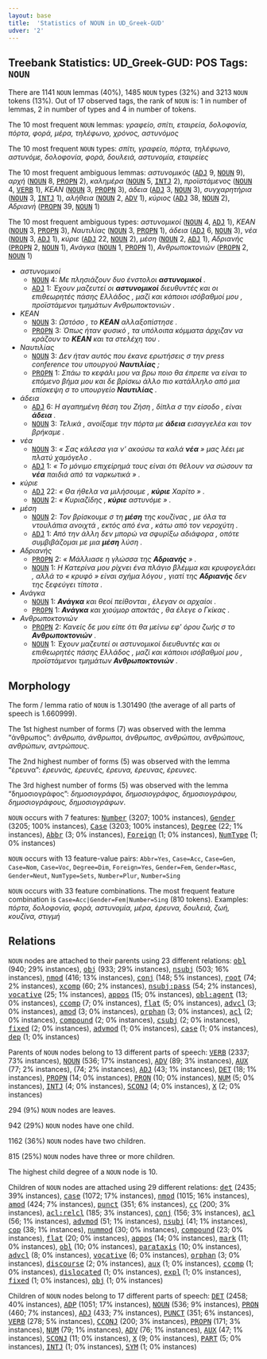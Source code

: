 ```yaml
---
layout: base
title:  'Statistics of NOUN in UD_Greek-GUD'
udver: '2'
---
```


## Treebank Statistics: UD_Greek-GUD: POS Tags: `NOUN`

There are 1141 `NOUN` lemmas (40%), 1485 `NOUN` types (32%) and 3213 `NOUN` tokens (13%).
Out of 17 observed tags, the rank of `NOUN` is: 1 in number of lemmas, 2 in number of types and 4 in number of tokens.

The 10 most frequent `NOUN` lemmas: <em>γραφείο, σπίτι, εταιρεία, δολοφονία, πόρτα, φορά, μέρα, τηλέφωνο, χρόνος, αστυνόμος</em>

The 10 most frequent `NOUN` types:  <em>σπίτι, γραφείο, πόρτα, τηλέφωνο, αστυνόμε, δολοφονία, φορά, δουλειά, αστυνομία, εταιρείες</em>

The 10 most frequent ambiguous lemmas: <em>αστυνομικός</em> (<tt><a href="el_gud-pos-ADJ.html">ADJ</a></tt> 9, <tt><a href="el_gud-pos-NOUN.html">NOUN</a></tt> 9), <em>αρχή</em> (<tt><a href="el_gud-pos-NOUN.html">NOUN</a></tt> 8, <tt><a href="el_gud-pos-PROPN.html">PROPN</a></tt> 2), <em>καλημέρα</em> (<tt><a href="el_gud-pos-NOUN.html">NOUN</a></tt> 5, <tt><a href="el_gud-pos-INTJ.html">INTJ</a></tt> 2), <em>προϊστάμενος</em> (<tt><a href="el_gud-pos-NOUN.html">NOUN</a></tt> 4, <tt><a href="el_gud-pos-VERB.html">VERB</a></tt> 1), <em>ΚΕΑΝ</em> (<tt><a href="el_gud-pos-NOUN.html">NOUN</a></tt> 3, <tt><a href="el_gud-pos-PROPN.html">PROPN</a></tt> 3), <em>άδεια</em> (<tt><a href="el_gud-pos-ADJ.html">ADJ</a></tt> 3, <tt><a href="el_gud-pos-NOUN.html">NOUN</a></tt> 3), <em>συγχαρητήρια</em> (<tt><a href="el_gud-pos-NOUN.html">NOUN</a></tt> 3, <tt><a href="el_gud-pos-INTJ.html">INTJ</a></tt> 1), <em>αλήθεια</em> (<tt><a href="el_gud-pos-NOUN.html">NOUN</a></tt> 2, <tt><a href="el_gud-pos-ADV.html">ADV</a></tt> 1), <em>κύριος</em> (<tt><a href="el_gud-pos-ADJ.html">ADJ</a></tt> 38, <tt><a href="el_gud-pos-NOUN.html">NOUN</a></tt> 2), <em>Αδριανή</em> (<tt><a href="el_gud-pos-PROPN.html">PROPN</a></tt> 39, <tt><a href="el_gud-pos-NOUN.html">NOUN</a></tt> 1)

The 10 most frequent ambiguous types:  <em>αστυνομικοί</em> (<tt><a href="el_gud-pos-NOUN.html">NOUN</a></tt> 4, <tt><a href="el_gud-pos-ADJ.html">ADJ</a></tt> 1), <em>ΚΕΑΝ</em> (<tt><a href="el_gud-pos-NOUN.html">NOUN</a></tt> 3, <tt><a href="el_gud-pos-PROPN.html">PROPN</a></tt> 3), <em>Ναυτιλίας</em> (<tt><a href="el_gud-pos-NOUN.html">NOUN</a></tt> 3, <tt><a href="el_gud-pos-PROPN.html">PROPN</a></tt> 1), <em>άδεια</em> (<tt><a href="el_gud-pos-ADJ.html">ADJ</a></tt> 6, <tt><a href="el_gud-pos-NOUN.html">NOUN</a></tt> 3), <em>νέα</em> (<tt><a href="el_gud-pos-NOUN.html">NOUN</a></tt> 3, <tt><a href="el_gud-pos-ADJ.html">ADJ</a></tt> 1), <em>κύριε</em> (<tt><a href="el_gud-pos-ADJ.html">ADJ</a></tt> 22, <tt><a href="el_gud-pos-NOUN.html">NOUN</a></tt> 2), <em>μέση</em> (<tt><a href="el_gud-pos-NOUN.html">NOUN</a></tt> 2, <tt><a href="el_gud-pos-ADJ.html">ADJ</a></tt> 1), <em>Αδριανής</em> (<tt><a href="el_gud-pos-PROPN.html">PROPN</a></tt> 2, <tt><a href="el_gud-pos-NOUN.html">NOUN</a></tt> 1), <em>Ανάγκα</em> (<tt><a href="el_gud-pos-NOUN.html">NOUN</a></tt> 1, <tt><a href="el_gud-pos-PROPN.html">PROPN</a></tt> 1), <em>Ανθρωποκτονιών</em> (<tt><a href="el_gud-pos-PROPN.html">PROPN</a></tt> 2, <tt><a href="el_gud-pos-NOUN.html">NOUN</a></tt> 1)


* <em>αστυνομικοί</em>
  * <tt><a href="el_gud-pos-NOUN.html">NOUN</a></tt> 4: <em>Με πλησιάζουν δυο ένστολοι <b>αστυνομικοί</b> .</em>
  * <tt><a href="el_gud-pos-ADJ.html">ADJ</a></tt> 1: <em>Έχουν μαζευτεί οι <b>αστυνομικοί</b> διευθυντές και οι επιθεωρητές πάσης Ελλάδος , μαζί και κάποιοι ισόβαθμοί μου , προϊστάμενοι τμημάτων Ανθρωποκτονιών .</em>
* <em>ΚΕΑΝ</em>
  * <tt><a href="el_gud-pos-NOUN.html">NOUN</a></tt> 3: <em>Ωστόσο , το <b>ΚΕΑΝ</b> αλλαξοπίστησε .</em>
  * <tt><a href="el_gud-pos-PROPN.html">PROPN</a></tt> 3: <em>Όπως ήταν φυσικό , τα υπόλοιπα κόμματα άρχιζαν να κράζουν το <b>ΚΕΑΝ</b> και τα στελέχη του .</em>
* <em>Ναυτιλίας</em>
  * <tt><a href="el_gud-pos-NOUN.html">NOUN</a></tt> 3: <em>Δεν ήταν αυτός που έκανε ερωτήσεις σ την press conference του υπουργού <b>Ναυτιλίας</b> ;</em>
  * <tt><a href="el_gud-pos-PROPN.html">PROPN</a></tt> 1: <em>Σπάω το κεφάλι μου να βρω ποιο θα έπρεπε να είναι το επόμενο βήμα μου και δε βρίσκω άλλο πιο κατάλληλο από μια επίσκεψη σ το υπουργείο <b>Ναυτιλίας</b> .</em>
* <em>άδεια</em>
  * <tt><a href="el_gud-pos-ADJ.html">ADJ</a></tt> 6: <em>Η αγαπημένη θέση του Ζήση , δίπλα σ την είσοδο , είναι <b>άδεια</b> .</em>
  * <tt><a href="el_gud-pos-NOUN.html">NOUN</a></tt> 3: <em>Τελικά , ανοίξαμε την πόρτα με <b>άδεια</b> εισαγγελέα και τον βρήκαμε .</em>
* <em>νέα</em>
  * <tt><a href="el_gud-pos-NOUN.html">NOUN</a></tt> 3: <em>« Σας κάλεσα για ν' ακούσω τα καλά <b>νέα</b> » μας λέει με πλατύ χαμόγελο .</em>
  * <tt><a href="el_gud-pos-ADJ.html">ADJ</a></tt> 1: <em>« Το μόνιμο επιχείρημά τους είναι ότι θέλουν να σώσουν τα <b>νέα</b> παιδιά από τα ναρκωτικά » .</em>
* <em>κύριε</em>
  * <tt><a href="el_gud-pos-ADJ.html">ADJ</a></tt> 22: <em>« Θα ήθελα να μιλήσουμε , <b>κύριε</b> Χαρίτο » .</em>
  * <tt><a href="el_gud-pos-NOUN.html">NOUN</a></tt> 2: <em>« Κυριαζίδης , <b>κύριε</b> αστυνόμε » .</em>
* <em>μέση</em>
  * <tt><a href="el_gud-pos-NOUN.html">NOUN</a></tt> 2: <em>Τον βρίσκουμε σ τη <b>μέση</b> της κουζίνας , με όλα τα ντουλάπια ανοιχτά , εκτός από ένα , κάτω από τον νεροχύτη .</em>
  * <tt><a href="el_gud-pos-ADJ.html">ADJ</a></tt> 1: <em>Από την άλλη δεν μπορώ να σφυρίξω αδιάφορα , οπότε συμβιβάζομαι με μια <b>μέση</b> λύση .</em>
* <em>Αδριανής</em>
  * <tt><a href="el_gud-pos-PROPN.html">PROPN</a></tt> 2: <em>« Μάλλιασε η γλώσσα της <b>Αδριανής</b> » .</em>
  * <tt><a href="el_gud-pos-NOUN.html">NOUN</a></tt> 1: <em>Η Κατερίνα μου ρίχνει ένα πλάγιο βλέμμα και κρυφογελάει , αλλά το « κρυφό » είναι σχήμα λόγου , γιατί της <b>Αδριανής</b> δεν της ξεφεύγει τίποτα .</em>
* <em>Ανάγκα</em>
  * <tt><a href="el_gud-pos-NOUN.html">NOUN</a></tt> 1: <em><b>Ανάγκα</b> και θεοί πείθονται , έλεγαν οι αρχαίοι .</em>
  * <tt><a href="el_gud-pos-PROPN.html">PROPN</a></tt> 1: <em><b>Ανάγκα</b> και χιούμορ αποκτάς , θα έλεγε ο Γκίκας .</em>
* <em>Ανθρωποκτονιών</em>
  * <tt><a href="el_gud-pos-PROPN.html">PROPN</a></tt> 2: <em>Κανείς δε μου είπε ότι θα μείνω εφ' όρου ζωής σ το <b>Ανθρωποκτονιών</b> .</em>
  * <tt><a href="el_gud-pos-NOUN.html">NOUN</a></tt> 1: <em>Έχουν μαζευτεί οι αστυνομικοί διευθυντές και οι επιθεωρητές πάσης Ελλάδος , μαζί και κάποιοι ισόβαθμοί μου , προϊστάμενοι τμημάτων <b>Ανθρωποκτονιών</b> .</em>

## Morphology

The form / lemma ratio of `NOUN` is 1.301490 (the average of all parts of speech is 1.660999).

The 1st highest number of forms (7) was observed with the lemma “άνθρωπος”: <em>άνθρωπο, άνθρωποι, άνθρωπος, ανθρώπου, ανθρώπους, ανθρώπων, αντρώπους</em>.

The 2nd highest number of forms (5) was observed with the lemma “έρευνα”: <em>έρευνάς, έρευνές, έρευνα, έρευνας, έρευνες</em>.

The 3rd highest number of forms (5) was observed with the lemma “δημοσιογράφος”: <em>δημοσιογράφοι, δημοσιογράφος, δημοσιογράφου, δημοσιογράφους, δημοσιογράφων</em>.

`NOUN` occurs with 7 features: <tt><a href="el_gud-feat-Number.html">Number</a></tt> (3207; 100% instances), <tt><a href="el_gud-feat-Gender.html">Gender</a></tt> (3205; 100% instances), <tt><a href="el_gud-feat-Case.html">Case</a></tt> (3203; 100% instances), <tt><a href="el_gud-feat-Degree.html">Degree</a></tt> (22; 1% instances), <tt><a href="el_gud-feat-Abbr.html">Abbr</a></tt> (3; 0% instances), <tt><a href="el_gud-feat-Foreign.html">Foreign</a></tt> (1; 0% instances), <tt><a href="el_gud-feat-NumType.html">NumType</a></tt> (1; 0% instances)

`NOUN` occurs with 13 feature-value pairs: `Abbr=Yes`, `Case=Acc`, `Case=Gen`, `Case=Nom`, `Case=Voc`, `Degree=Dim`, `Foreign=Yes`, `Gender=Fem`, `Gender=Masc`, `Gender=Neut`, `NumType=Sets`, `Number=Plur`, `Number=Sing`

`NOUN` occurs with 33 feature combinations.
The most frequent feature combination is `Case=Acc|Gender=Fem|Number=Sing` (810 tokens).
Examples: <em>πόρτα, δολοφονία, φορά, αστυνομία, μέρα, έρευνα, δουλειά, ζωή, κουζίνα, στιγμή</em>


## Relations

`NOUN` nodes are attached to their parents using 23 different relations: <tt><a href="el_gud-dep-obl.html">obl</a></tt> (940; 29% instances), <tt><a href="el_gud-dep-obj.html">obj</a></tt> (933; 29% instances), <tt><a href="el_gud-dep-nsubj.html">nsubj</a></tt> (503; 16% instances), <tt><a href="el_gud-dep-nmod.html">nmod</a></tt> (416; 13% instances), <tt><a href="el_gud-dep-conj.html">conj</a></tt> (148; 5% instances), <tt><a href="el_gud-dep-root.html">root</a></tt> (74; 2% instances), <tt><a href="el_gud-dep-xcomp.html">xcomp</a></tt> (60; 2% instances), <tt><a href="el_gud-dep-nsubj-pass.html">nsubj:pass</a></tt> (54; 2% instances), <tt><a href="el_gud-dep-vocative.html">vocative</a></tt> (25; 1% instances), <tt><a href="el_gud-dep-appos.html">appos</a></tt> (15; 0% instances), <tt><a href="el_gud-dep-obl-agent.html">obl:agent</a></tt> (13; 0% instances), <tt><a href="el_gud-dep-ccomp.html">ccomp</a></tt> (7; 0% instances), <tt><a href="el_gud-dep-flat.html">flat</a></tt> (5; 0% instances), <tt><a href="el_gud-dep-advcl.html">advcl</a></tt> (3; 0% instances), <tt><a href="el_gud-dep-amod.html">amod</a></tt> (3; 0% instances), <tt><a href="el_gud-dep-orphan.html">orphan</a></tt> (3; 0% instances), <tt><a href="el_gud-dep-acl.html">acl</a></tt> (2; 0% instances), <tt><a href="el_gud-dep-compound.html">compound</a></tt> (2; 0% instances), <tt><a href="el_gud-dep-csubj.html">csubj</a></tt> (2; 0% instances), <tt><a href="el_gud-dep-fixed.html">fixed</a></tt> (2; 0% instances), <tt><a href="el_gud-dep-advmod.html">advmod</a></tt> (1; 0% instances), <tt><a href="el_gud-dep-case.html">case</a></tt> (1; 0% instances), <tt><a href="el_gud-dep-dep.html">dep</a></tt> (1; 0% instances)

Parents of `NOUN` nodes belong to 13 different parts of speech: <tt><a href="el_gud-pos-VERB.html">VERB</a></tt> (2337; 73% instances), <tt><a href="el_gud-pos-NOUN.html">NOUN</a></tt> (536; 17% instances), <tt><a href="el_gud-pos-ADV.html">ADV</a></tt> (89; 3% instances), <tt><a href="el_gud-pos-AUX.html">AUX</a></tt> (77; 2% instances),  (74; 2% instances), <tt><a href="el_gud-pos-ADJ.html">ADJ</a></tt> (43; 1% instances), <tt><a href="el_gud-pos-DET.html">DET</a></tt> (18; 1% instances), <tt><a href="el_gud-pos-PROPN.html">PROPN</a></tt> (14; 0% instances), <tt><a href="el_gud-pos-PRON.html">PRON</a></tt> (10; 0% instances), <tt><a href="el_gud-pos-NUM.html">NUM</a></tt> (5; 0% instances), <tt><a href="el_gud-pos-INTJ.html">INTJ</a></tt> (4; 0% instances), <tt><a href="el_gud-pos-SCONJ.html">SCONJ</a></tt> (4; 0% instances), <tt><a href="el_gud-pos-X.html">X</a></tt> (2; 0% instances)

294 (9%) `NOUN` nodes are leaves.

942 (29%) `NOUN` nodes have one child.

1162 (36%) `NOUN` nodes have two children.

815 (25%) `NOUN` nodes have three or more children.

The highest child degree of a `NOUN` node is 10.

Children of `NOUN` nodes are attached using 29 different relations: <tt><a href="el_gud-dep-det.html">det</a></tt> (2435; 39% instances), <tt><a href="el_gud-dep-case.html">case</a></tt> (1072; 17% instances), <tt><a href="el_gud-dep-nmod.html">nmod</a></tt> (1015; 16% instances), <tt><a href="el_gud-dep-amod.html">amod</a></tt> (424; 7% instances), <tt><a href="el_gud-dep-punct.html">punct</a></tt> (351; 6% instances), <tt><a href="el_gud-dep-cc.html">cc</a></tt> (200; 3% instances), <tt><a href="el_gud-dep-acl-relcl.html">acl:relcl</a></tt> (185; 3% instances), <tt><a href="el_gud-dep-conj.html">conj</a></tt> (156; 3% instances), <tt><a href="el_gud-dep-acl.html">acl</a></tt> (56; 1% instances), <tt><a href="el_gud-dep-advmod.html">advmod</a></tt> (51; 1% instances), <tt><a href="el_gud-dep-nsubj.html">nsubj</a></tt> (41; 1% instances), <tt><a href="el_gud-dep-cop.html">cop</a></tt> (38; 1% instances), <tt><a href="el_gud-dep-nummod.html">nummod</a></tt> (30; 0% instances), <tt><a href="el_gud-dep-compound.html">compound</a></tt> (23; 0% instances), <tt><a href="el_gud-dep-flat.html">flat</a></tt> (20; 0% instances), <tt><a href="el_gud-dep-appos.html">appos</a></tt> (14; 0% instances), <tt><a href="el_gud-dep-mark.html">mark</a></tt> (11; 0% instances), <tt><a href="el_gud-dep-obl.html">obl</a></tt> (10; 0% instances), <tt><a href="el_gud-dep-parataxis.html">parataxis</a></tt> (10; 0% instances), <tt><a href="el_gud-dep-advcl.html">advcl</a></tt> (8; 0% instances), <tt><a href="el_gud-dep-vocative.html">vocative</a></tt> (6; 0% instances), <tt><a href="el_gud-dep-orphan.html">orphan</a></tt> (3; 0% instances), <tt><a href="el_gud-dep-discourse.html">discourse</a></tt> (2; 0% instances), <tt><a href="el_gud-dep-aux.html">aux</a></tt> (1; 0% instances), <tt><a href="el_gud-dep-ccomp.html">ccomp</a></tt> (1; 0% instances), <tt><a href="el_gud-dep-dislocated.html">dislocated</a></tt> (1; 0% instances), <tt><a href="el_gud-dep-expl.html">expl</a></tt> (1; 0% instances), <tt><a href="el_gud-dep-fixed.html">fixed</a></tt> (1; 0% instances), <tt><a href="el_gud-dep-obj.html">obj</a></tt> (1; 0% instances)

Children of `NOUN` nodes belong to 17 different parts of speech: <tt><a href="el_gud-pos-DET.html">DET</a></tt> (2458; 40% instances), <tt><a href="el_gud-pos-ADP.html">ADP</a></tt> (1051; 17% instances), <tt><a href="el_gud-pos-NOUN.html">NOUN</a></tt> (536; 9% instances), <tt><a href="el_gud-pos-PRON.html">PRON</a></tt> (460; 7% instances), <tt><a href="el_gud-pos-ADJ.html">ADJ</a></tt> (433; 7% instances), <tt><a href="el_gud-pos-PUNCT.html">PUNCT</a></tt> (351; 6% instances), <tt><a href="el_gud-pos-VERB.html">VERB</a></tt> (278; 5% instances), <tt><a href="el_gud-pos-CCONJ.html">CCONJ</a></tt> (200; 3% instances), <tt><a href="el_gud-pos-PROPN.html">PROPN</a></tt> (171; 3% instances), <tt><a href="el_gud-pos-NUM.html">NUM</a></tt> (79; 1% instances), <tt><a href="el_gud-pos-ADV.html">ADV</a></tt> (76; 1% instances), <tt><a href="el_gud-pos-AUX.html">AUX</a></tt> (47; 1% instances), <tt><a href="el_gud-pos-SCONJ.html">SCONJ</a></tt> (11; 0% instances), <tt><a href="el_gud-pos-X.html">X</a></tt> (9; 0% instances), <tt><a href="el_gud-pos-PART.html">PART</a></tt> (5; 0% instances), <tt><a href="el_gud-pos-INTJ.html">INTJ</a></tt> (1; 0% instances), <tt><a href="el_gud-pos-SYM.html">SYM</a></tt> (1; 0% instances)

